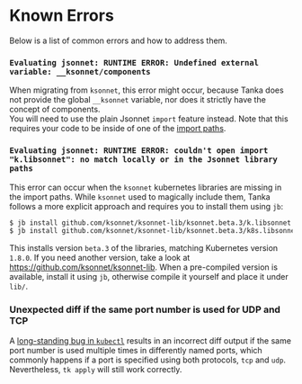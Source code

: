 # Known Errors

Below is a list of common errors and how to address them.

### `Evaluating jsonnet: RUNTIME ERROR: Undefined external variable: __ksonnet/components`
When migrating from `ksonnet`, this error might occur, because Tanka does not
provide the global `__ksonnet` variable, nor does it strictly have the concept
of components.  
You will need to use the plain Jsonnet `import` feature instead. Note that this
requires your code to be inside of one of the [import
paths](directory-structure.md/#import-paths).

### `Evaluating jsonnet: RUNTIME ERROR: couldn't open import "k.libsonnet": no match locally or in the Jsonnet library paths`
This error can occur when the `ksonnet` kubernetes libraries are missing in the import paths. While `ksonnet` used to magically include them, Tanka follows a more explicit approach and requires you to install them using `jb`:

```bash
$ jb install github.com/ksonnet/ksonnet-lib/ksonnet.beta.3/k.libsonnet
$ jb install github.com/ksonnet/ksonnet-lib/ksonnet.beta.3/k8s.libsonnet
```

This installs version `beta.3` of the libraries, matching Kubernetes version
`1.8.0`. If you need another version, take a look at
https://github.com/ksonnet/ksonnet-lib. When a pre-compiled version is
available, install it using `jb`, otherwise compile it yourself and place it
under `lib/`.

### Unexpected diff if the same port number is used for UDP and TCP
A [long-standing bug in `kubectl`](https://github.com/kubernetes/kubernetes/issues/39188) results in an
incorrect diff output if the same port number is used multiple times in
differently named ports, which commonly happens if a port is specified using
both protocols, `tcp` and `udp`.  Nevertheless, `tk apply` will still work
correctly.
